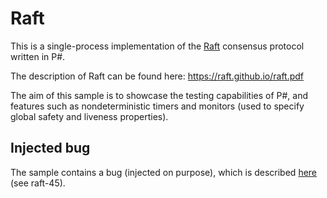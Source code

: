 Raft
====
This is a single-process implementation of the [Raft](https://raft.github.io) consensus protocol written in P#.

The description of Raft can be found here: https://raft.github.io/raft.pdf

The aim of this sample is to showcase the testing capabilities of P#, and features such as nondeterministic timers and monitors (used to specify global safety and liveness properties).

## Injected bug

The sample contains a bug (injected on purpose), which is described [here](http://colin-scott.github.io/blog/2015/10/07/fuzzing-raft-for-fun-and-profit/) (see raft-45).
